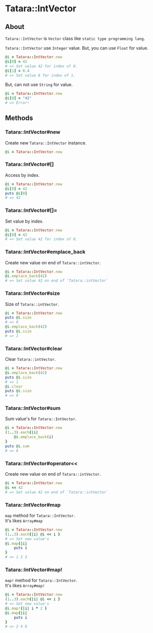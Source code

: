 # Tatara::IntVector
## About

`Tatara::IntVector` is `Vector` class like `static type programming lang`.

`Tatara::IntVector` use `Integer` value.
But, you can use `Float` for value.

```ruby
@i = Tatara::IntVector.new
@i[0] = 42
# => Set value 42 for index of 0.
@i[1] = 8.4
# => Set value 8 for index of 1.
```

But, can not use `String` for value.

```ruby
@i = Tatara::IntVector.new
@i[0] = "42"
# => Error!
```

## Methods
### Tatara::IntVector#new

Create new `Tatara::IntVector` instance.

```ruby
@i = Tatara::IntVector.new
```

### Tatara::IntVector#\[\]

Access by index.

```ruby
@i = Tatara::IntVector.new
@i[0] = 42
puts @i[0]
# => 42
```

### Tatara::IntVector#\[\]=

Set value by index.

```ruby
@i = Tatara::IntVector.new
@i[0] = 42
# => Set value 42 for index of 0.
```

### Tatara::IntVector#emplace_back

Create new value on end of `Tatara::intVector`.

```ruby
@i = Tatara::IntVector.new
@i.emplace_back(42)
# => Set value 42 on end of `Tatara::intVector`
```

### Tatara::IntVector#size

Size of `Tatara::intVector`.

```ruby
@i = Tatara::IntVector.new
puts @i.size
# => 0
@i.emplace_back(42)
puts @i.size
# => 1
```

### Tatara::IntVector#clear

Clear `Tatara::intVector`.

```ruby
@i = Tatara::IntVector.new
@i.emplace_back(42)
puts @i.size
# => 1
@i.clear
puts @i.size
# => 0
```

### Tatara::IntVector#sum

Sum value's for `Tatara::IntVector`.

```ruby
@i = Tatara::IntVector.new
(1..3).each{|i|
    @i.emplace_back(i)
}
puts @i.sum
# => 6
```

### Tatara::IntVector#operator<<

Create new value on end of `Tatara::intVector`.

```ruby
@i = Tatara::IntVector.new
@i << 42
# => Set value 42 on end of `Tatara::intVector`
```

### Tatara::IntVector#map

`map` method for `Tatara::IntVector`.  
It's likes `Array#map`

```ruby
@i = Tatara::IntVector.new
(1..3).each{|i| @i << i }
# => Set new value's
@i.map{|i|
    puts i
}
# => 1 2 3
```

### Tatara::IntVector#map!

`map!` method for `Tatara::IntVector`.  
It's likes `Array#map!`

```ruby
@i = Tatara::IntVector.new
(1..3).each{|i| @i << i }
# => Set new value's
@i.map!{|i| i * 2 }
@i.map{|i|
    puts i
}
# => 2 4 6
```
